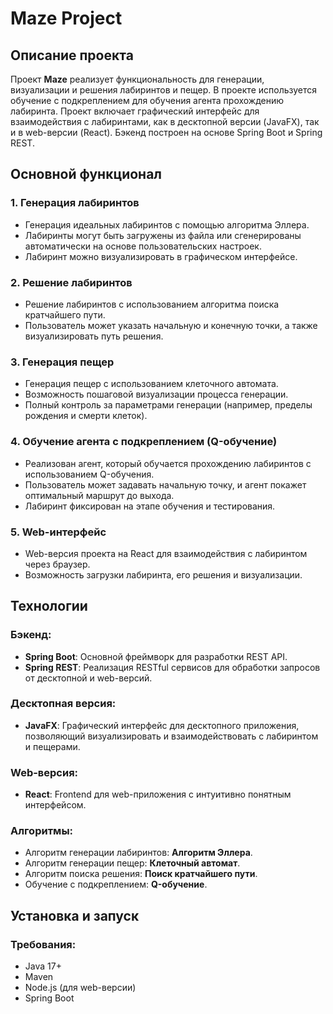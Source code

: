 # Maze Project

## Описание проекта

Проект **Maze** реализует функциональность для генерации, визуализации и решения лабиринтов и пещер. В проекте используется обучение с подкреплением для обучения агента прохождению лабиринта. Проект включает графический интерфейс для взаимодействия с лабиринтами, как в десктопной версии (JavaFX), так и в web-версии (React). Бэкенд построен на основе Spring Boot и Spring REST.

## Основной функционал

### 1. Генерация лабиринтов
- Генерация идеальных лабиринтов с помощью алгоритма Эллера.
- Лабиринты могут быть загружены из файла или сгенерированы автоматически на основе пользовательских настроек.
- Лабиринт можно визуализировать в графическом интерфейсе.

### 2. Решение лабиринтов
- Решение лабиринтов с использованием алгоритма поиска кратчайшего пути.
- Пользователь может указать начальную и конечную точки, а также визуализировать путь решения.

### 3. Генерация пещер
- Генерация пещер с использованием клеточного автомата.
- Возможность пошаговой визуализации процесса генерации.
- Полный контроль за параметрами генерации (например, пределы рождения и смерти клеток).

### 4. Обучение агента с подкреплением (Q-обучение)
- Реализован агент, который обучается прохождению лабиринтов с использованием Q-обучения.
- Пользователь может задавать начальную точку, и агент покажет оптимальный маршрут до выхода.
- Лабиринт фиксирован на этапе обучения и тестирования.

### 5. Web-интерфейс
- Web-версия проекта на React для взаимодействия с лабиринтом через браузер.
- Возможность загрузки лабиринта, его решения и визуализации.

## Технологии

### Бэкенд:
- **Spring Boot**: Основной фреймворк для разработки REST API.
- **Spring REST**: Реализация RESTful сервисов для обработки запросов от десктопной и web-версий.

### Десктопная версия:
- **JavaFX**: Графический интерфейс для десктопного приложения, позволяющий визуализировать и взаимодействовать с лабиринтом и пещерами.

### Web-версия:
- **React**: Frontend для web-приложения с интуитивно понятным интерфейсом.

### Алгоритмы:
- Алгоритм генерации лабиринтов: **Алгоритм Эллера**.
- Алгоритм генерации пещер: **Клеточный автомат**.
- Алгоритм поиска решения: **Поиск кратчайшего пути**.
- Обучение с подкреплением: **Q-обучение**.

## Установка и запуск

### Требования:
- Java 17+
- Maven
- Node.js (для web-версии)
- Spring Boot
